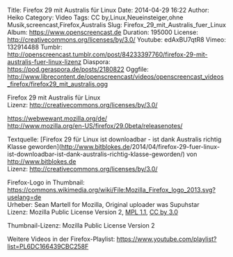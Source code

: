 Title: Firefox 29 mit Australis für Linux
Date: 2014-04-29 16:22
Author: Heiko
Category: Video
Tags: CC by,Linux,Neueinsteiger,ohne Musik,screencast,Firefox,Australis
Slug: Firefox_29_mit_Australis_fuer_Linux
Album: https://www.openscreencast.de
Duration: 195000
License: http://creativecommons.org/licenses/by/3.0/
Youtube: edAxBU7qtR8
Vimeo: 132914488
Tumblr: http://openscreencast.tumblr.com/post/84233397760/firefox-29-mit-australis-fuer-linux-lizenz
Diaspora: https://pod.geraspora.de/posts/2180822
Oggfile: http://www.librecontent.de/openscreencast/videos/openscreencast_videos_firefox/firefox29_mit_australis.ogg

Firefox 29 mit Australis für Linux  
Lizenz: <http://creativecommons.org/licenses/by/3.0/>  
  
<https://webwewant.mozilla.org/de/>  
<http://www.mozilla.org/en-US/firefox/29.0beta/releasenotes/>  
  
Textquelle: [Firefox 29 für Linux ist downloadbar - ist dank Australis richtig
Klasse geworden](http://www.bitblokes.de</a>/2014/04/firefox-29-fuer-linux-
ist-downloadbar-ist-dank-australis-richtig-klasse-geworden/) von
<http://www.bitblokes.de>  
Lizenz: <http://creativecommons.org/licenses/by/3.0/>  
  
Firefox-Logo in Thumbnail:  
<https://commons.wikimedia.org/wiki/File:Mozilla_Firefox_logo_2013.svg?uselang=de>  
Urheber: Sean Martell for Mozilla, Original uploader was Supuhstar  
Lizenz: Mozilla Public License Version 2, [MPL
1.1](https://www.mozilla.org/MPL/1.1/), [CC by
3.0](https://creativecommons.org/licenses/by/3.0/deed.de)  
  
Thumbnail-Lizenz: Mozilla Public License Version 2  
  
Weitere Videos in der Firefox-Playlist:
<https://www.youtube.com/playlist?list=PL6DC166439CBC258F>  
  

